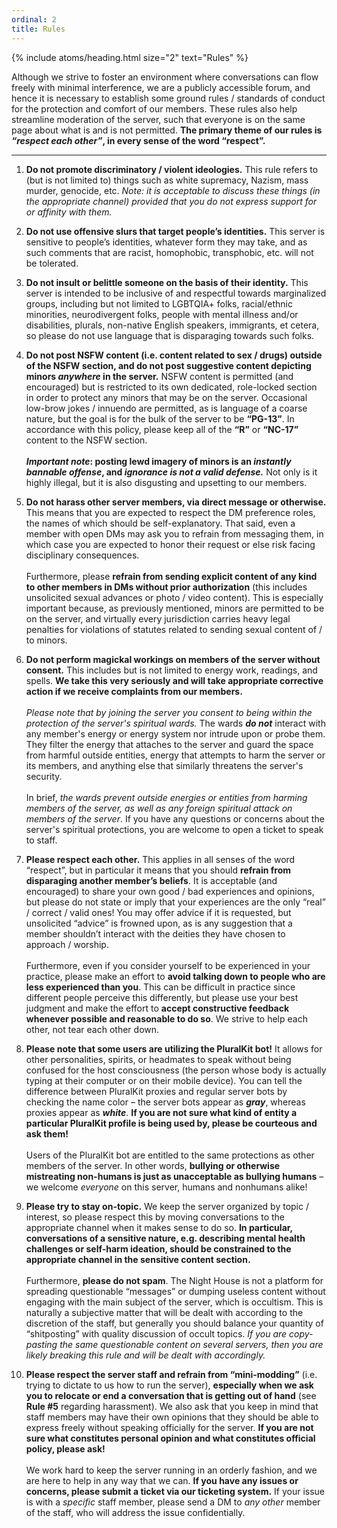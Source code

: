 ```yaml
---
ordinal: 2
title: Rules
---
```


{% include atoms/heading.html size="2" text="Rules" %}

Although we strive to foster an environment where conversations can flow freely with minimal interference, we are a publicly accessible forum, and hence it is necessary to establish some ground rules / standards of conduct for the protection and comfort of our members. These rules also help streamline moderation of the server, such that everyone is on the same page about what is and is not permitted. **The primary theme of our rules is *“respect each other”*, in every sense of the word “respect”.**

---

1. **Do not promote discriminatory / violent ideologies.** This rule refers to (but is not limited to) things such as white supremacy, Nazism, mass murder, genocide, etc. *Note: it is acceptable to discuss these things (in the appropriate channel) provided that you do not express support for or affinity with them.* 

2. **Do not use offensive slurs that target people’s identities.** This server is sensitive to people’s identities, whatever form they may take, and as such comments that are racist, homophobic, transphobic, etc. will not be tolerated.

3. **Do not insult or belittle someone on the basis of their identity.** This server is intended to be inclusive of and respectful towards marginalized groups, including but not limited to LGBTQIA+ folks, racial/ethnic minorities, neurodivergent folks, people with mental illness and/or disabilities, plurals, non-native English speakers, immigrants, et cetera, so please do not use language that is disparaging towards such folks.

4. **Do not post NSFW content (i.e. content related to sex / drugs) outside of the NSFW section, and do not post suggestive content depicting minors *anywhere* in the server.** NSFW content is permitted (and encouraged) but is restricted to its own dedicated, role-locked section in order to protect any minors that may be on the server. Occasional low-brow jokes / innuendo are permitted, as is language of a coarse nature, but the goal is for the bulk of the server to be **“PG-13”**. In accordance with this policy, please keep all of the **“R”** or **“NC-17”** content to the NSFW section. <br/><br/>**_Important note_: posting lewd imagery of minors is an *instantly bannable offense*, and *ignorance is not a valid defense.*** Not only is it highly illegal, but it is also disgusting and upsetting to our members.

5. **Do not harass other server members, via direct message or otherwise.** This means that you are expected to respect the DM preference roles, the names of which should be self-explanatory. That said, even a member with open DMs may ask you to refrain from messaging them, in which case you are expected to honor their request or else risk facing disciplinary consequences. <br/><br/>Furthermore, please **refrain from sending explicit content of any kind to other members in DMs without prior authorization** (this includes unsolicited sexual advances or photo / video content). This is especially important because, as previously mentioned, minors are permitted to be on the server, and virtually every jurisdiction carries heavy legal penalties for violations of statutes related to sending sexual content of / to minors.

6. **Do not perform magickal workings on members of the server without consent.** This includes but is not limited to energy work, readings, and spells. **We take this very seriously and will take appropriate corrective action if we receive complaints from our members.** <br/><br/>_Please note that by joining the server you consent to being within the protection of the server's spiritual wards._ The wards **_do not_** interact with any member's energy or energy system nor intrude upon or probe them. They filter the energy that attaches to the server and guard the space from harmful outside entities, energy that attempts to harm the server or its members, and anything else that similarly threatens the server's security. <br/><br/>In brief, _the wards prevent outside energies or entities from harming members of the server, as well as any foreign spiritual attack on members of the server_. If you have any questions or concerns about the server's spiritual protections, you are welcome to open a ticket to speak to staff.

7. **Please respect each other.** This applies in all senses of the word “respect”, but in particular it means that you should **refrain from disparaging another member’s beliefs**. It is acceptable (and encouraged) to share your own good / bad experiences and opinions, but please do not state or imply that your experiences are the only “real” / correct / valid ones! You may offer advice if it is requested, but unsolicited “advice” is frowned upon, as is any suggestion that a member shouldn’t interact with the deities they have chosen to approach / worship. <br/><br/>Furthermore, even if you consider yourself to be experienced in your practice, please make an effort to **avoid talking down to people who are less experienced than you**. This can be difficult in practice since different people perceive this differently, but please use your best judgment and make the effort to **accept constructive feedback whenever possible and reasonable to do so**. We strive to help each other, not tear each other down.

8. **Please note that some users are utilizing the PluralKit bot!** It allows for other personalities, spirits, or headmates to speak without being confused for the host consciousness (the person whose body is actually typing at their computer or on their mobile device). You can tell the difference between PluralKit proxies and regular server bots by checking the name color – the server bots appear as ***gray***, whereas proxies appear as ***white***. **If you are not sure what kind of entity a particular PluralKit profile is being used by, please be courteous and ask them!** <br/><br/>Users of the PluralKit bot are entitled to the same protections as other members of the server. In other words, **bullying or otherwise mistreating non-humans is just as unacceptable as bullying humans** – we welcome *everyone* on this server, humans and nonhumans alike!

9. **Please try to stay on-topic.** We keep the server organized by topic / interest, so please respect this by moving conversations to the appropriate channel when it makes sense to do so. **In particular, conversations of a sensitive nature, e.g. describing mental health challenges or self-harm ideation, should be constrained to the appropriate channel in the sensitive content section.** <br/><br/>Furthermore, **please do not spam**. The Night House is not a platform for spreading questionable “messages” or dumping useless content without engaging with the main subject of the server, which is occultism. This is naturally a subjective matter that will be dealt with according to the discretion of the staff, but generally you should balance your quantity of “shitposting” with quality discussion of occult topics. _If you are copy-pasting the same questionable content on several servers, then you are likely breaking this rule and will be dealt with accordingly._

10. **Please respect the server staff and refrain from “mini-modding”** (i.e. trying to dictate to us how to run the server), **especially when we ask you to relocate or end a conversation that is getting out of hand** (see **Rule #5** regarding harassment). We also ask that you keep in mind that staff members may have their own opinions that they should be able to express freely without speaking officially for the server. **If you are not sure what constitutes personal opinion and what constitutes official policy, please ask!** <br/><br/>We work hard to keep the server running in an orderly fashion, and we are here to help in any way that we can. **If you have any issues or concerns, please submit a ticket via our ticketing system.** If your issue is with a *specific* staff member, please send a DM to *any other* member of the staff, who will address the issue confidentially.
